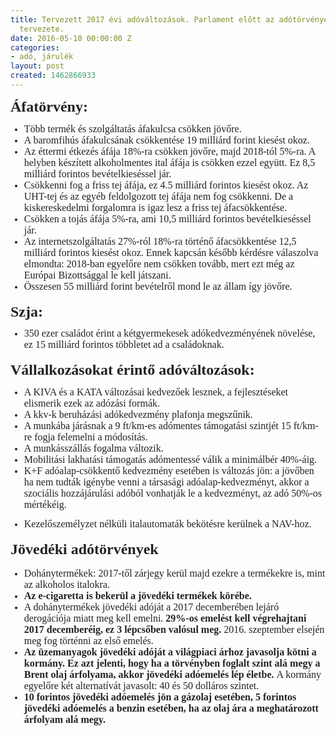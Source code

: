 ```yaml
---
title: Tervezett 2017 évi adóváltozások. Parlament előtt az adótörvények módosítási
  tervezete.
date: 2016-05-10 00:00:00 Z
categories:
- adó, járulék
layout: post
created: 1462866933
---
```


<p class="MsoNormal" style="margin: 0cm 0cm 0.0001pt; font-size: 11pt; font-family: Calibri, sans-serif; color: #222222;"><strong><span style="font-size: 18pt; font-family: 'Times New Roman', serif;">Áfatörvény:<span style="text-decoration: underline;"></span><span style="text-decoration: underline;"></span></span></strong></p><ul style="margin-bottom: 0cm; color: #222222; font-family: arial, sans-serif; font-size: 12.8px;" type="disc"><li class="MsoNormal" style="margin: 0cm 0cm 0.0001pt; font-size: 11pt; font-family: Calibri, sans-serif;"><span style="font-size: 12pt; font-family: 'Times New Roman', serif;">Több termék és szolgáltatás áfakulcsa csökken jövőre.<span style="text-decoration: underline;"></span><span style="text-decoration: underline;"></span></span></li><li class="MsoNormal" style="margin: 0cm 0cm 0.0001pt; font-size: 11pt; font-family: Calibri, sans-serif;"><span style="font-size: 12pt; font-family: 'Times New Roman', serif;">A baromfihús áfakulcsának csökkentése 19 milliárd forint kiesést okoz.<span style="text-decoration: underline;"></span><span style="text-decoration: underline;"></span></span></li><li class="MsoNormal" style="margin: 0cm 0cm 0.0001pt; font-size: 11pt; font-family: Calibri, sans-serif;"><span style="font-size: 12pt; font-family: 'Times New Roman', serif;">Az éttermi étkezés áfája 18%-ra csökken jövőre, majd 2018-tól 5%-ra. A helyben készített alkoholmentes ital áfája is csökken ezzel együtt. Ez 8,5 milliárd forintos bevételkieséssel jár.<span style="text-decoration: underline;"></span><span style="text-decoration: underline;"></span></span></li><li class="MsoNormal" style="margin: 0cm 0cm 0.0001pt; font-size: 11pt; font-family: Calibri, sans-serif;"><span style="font-size: 12pt; font-family: 'Times New Roman', serif;">Csökkenni fog a friss tej áfája, ez 4.5 milliárd forintos kiesést okoz. Az UHT-tej és az egyéb feldolgozott tej áfája nem fog csökkenni. De a kiskereskedelmi forgalomra is igaz lesz a friss tej áfacsökkentése.<span style="text-decoration: underline;"></span><span style="text-decoration: underline;"></span></span></li><li class="MsoNormal" style="margin: 0cm 0cm 0.0001pt; font-size: 11pt; font-family: Calibri, sans-serif;"><span style="font-size: 12pt; font-family: 'Times New Roman', serif;">Csökken a tojás áfája 5%-ra, ami 10,5 milliárd forintos bevételkieséssel jár.<span style="text-decoration: underline;"></span><span style="text-decoration: underline;"></span></span></li><li class="MsoNormal" style="margin: 0cm 0cm 0.0001pt; font-size: 11pt; font-family: Calibri, sans-serif;"><span style="font-size: 12pt; font-family: 'Times New Roman', serif;">Az internetszolgáltatás 27%-ról 18%-ra történő áfacsökkentése 12,5 milliárd forintos kiesést okoz. Ennek kapcsán később kérdésre válaszolva elmondta: 2018-ban egyelőre nem csökken tovább, mert ezt még az Európai Bizottsággal le kell játszani.<span style="text-decoration: underline;"></span><span style="text-decoration: underline;"></span></span></li><li class="MsoNormal" style="margin: 0cm 0cm 0.0001pt; font-size: 11pt; font-family: Calibri, sans-serif;"><span style="font-size: 12pt; font-family: 'Times New Roman', serif;">Összesen 55 milliárd forint bevételről mond le az állam így jövőre.</span></li></ul><div><span style="color: #222222; font-family: 'Times New Roman', serif;"><span style="font-size: 16px;"><br></span></span></div><div><p class="MsoNormal" style="margin: 0cm 0cm 0.0001pt; font-size: 11pt; font-family: Calibri, sans-serif; color: #222222;"><strong><span style="font-size: 18pt; font-family: 'Times New Roman', serif;">Szja:</span></strong><span style="font-family: 'Times New Roman', serif; font-size: 12pt;">&nbsp;</span></p><ul style="margin-bottom: 0cm; color: #222222; font-family: arial, sans-serif; font-size: 12.8px;" type="disc"><li class="MsoNormal" style="margin: 0cm 0cm 0.0001pt; font-size: 11pt; font-family: Calibri, sans-serif;"><span style="font-size: 12pt; font-family: 'Times New Roman', serif;">350 ezer családot érint a kétgyermekesek adókedvezményének növelése, ez 15 milliárd forintos többletet ad a családoknak.</span></li></ul><div><span style="color: #222222; font-family: 'Times New Roman', serif;"><span style="font-size: 16px;"><br></span></span></div><div><p class="MsoNormal" style="margin: 0cm 0cm 0.0001pt; font-size: 11pt; font-family: Calibri, sans-serif; color: #222222;"><strong><span style="font-size: 18pt; font-family: 'Times New Roman', serif;">Vállalkozásokat érintő adóváltozások:</span></strong></p><ul style="margin-bottom: 0cm; color: #222222; font-family: arial, sans-serif; font-size: 12.8px;" type="disc"><li class="MsoNormal" style="margin: 0cm 0cm 0.0001pt; font-size: 11pt; font-family: Calibri, sans-serif;"><span style="font-size: 12pt; font-family: 'Times New Roman', serif;">A KIVA és a KATA változásai kedvezőek lesznek, a fejlesztéseket elismerik ezek az adózási formák.<span style="text-decoration: underline;"></span><span style="text-decoration: underline;"></span></span></li><li class="MsoNormal" style="margin: 0cm 0cm 0.0001pt; font-size: 11pt; font-family: Calibri, sans-serif;"><span style="font-size: 12pt; font-family: 'Times New Roman', serif;">A kkv-k beruházási adókedvezmény plafonja megszűnik.<span style="text-decoration: underline;"></span><span style="text-decoration: underline;"></span></span></li><li class="MsoNormal" style="margin: 0cm 0cm 0.0001pt; font-size: 11pt; font-family: Calibri, sans-serif;"><span style="font-size: 12pt; font-family: 'Times New Roman', serif;">A munkába járásnak a 9 ft/km-es adómentes támogatási szintjét 15 ft/km-re fogja felemelni a módosítás.<span style="text-decoration: underline;"></span><span style="text-decoration: underline;"></span></span></li><li class="MsoNormal" style="margin: 0cm 0cm 0.0001pt; font-size: 11pt; font-family: Calibri, sans-serif;"><span style="font-size: 12pt; font-family: 'Times New Roman', serif;">A munkásszállás fogalma változik.<span style="text-decoration: underline;"></span><span style="text-decoration: underline;"></span></span></li><li class="MsoNormal" style="margin: 0cm 0cm 0.0001pt; font-size: 11pt; font-family: Calibri, sans-serif;"><span style="font-size: 12pt; font-family: 'Times New Roman', serif;">Mobilitási lakhatási támogatás adómentessé válik a minimálbér 40%-áig.<span style="text-decoration: underline;"></span><span style="text-decoration: underline;"></span></span></li><li class="MsoNormal" style="margin: 0cm 0cm 0.0001pt; font-size: 11pt; font-family: Calibri, sans-serif;"><span style="font-size: 12pt; font-family: 'Times New Roman', serif;">K+F adóalap-csökkentő kedvezmény esetében is változás jön: a jövőben ha nem tudták igénybe venni a társasági adóalap-kedvezményt, akkor a szociális hozzájárulási adóból vonhatják le a kedvezményt, az adó 50%-os mértékéig.<span style="text-decoration: underline;"></span><span style="text-decoration: underline;"></span></span></li></ul><ul style="margin-bottom: 0cm; color: #222222; font-family: arial, sans-serif; font-size: 12.8px;" type="disc"><li class="MsoNormal" style="margin: 0cm 0cm 0.0001pt; font-size: 11pt; font-family: Calibri, sans-serif;"><span style="font-size: 12pt; font-family: 'Times New Roman', serif;">Kezelőszemélyzet nélküli italautomaták bekötésre kerülnek a NAV-hoz.</span></li></ul><div><span style="color: #222222; font-family: 'Times New Roman', serif;"><span style="font-size: 16px;"><br></span></span></div><div><p class="MsoNormal" style="margin: 0cm 0cm 12pt; font-size: 11pt; font-family: Calibri, sans-serif; color: #222222;"><strong><span style="font-size: 18pt; font-family: 'Times New Roman', serif;">Jövedéki adótörvények<span style="text-decoration: underline;"></span><span style="text-decoration: underline;"></span></span></strong></p><ul style="margin-bottom: 0cm; color: #222222; font-family: arial, sans-serif; font-size: 12.8px;" type="disc"><li class="MsoNormal" style="margin: 0cm 0cm 0.0001pt; font-size: 11pt; font-family: Calibri, sans-serif;"><span style="font-size: 12pt; font-family: 'Times New Roman', serif;">Dohánytermékek: 2017-től zárjegy kerül majd ezekre a termékekre is, mint az alkoholos italokra.<span style="text-decoration: underline;"></span><span style="text-decoration: underline;"></span></span></li><li class="MsoNormal" style="margin: 0cm 0cm 0.0001pt; font-size: 11pt; font-family: Calibri, sans-serif;"><strong><span style="font-size: 12pt; font-family: 'Times New Roman', serif;">Az e-cigaretta is bekerül a jövedéki termékek körébe.</span></strong><span style="font-size: 12pt; font-family: 'Times New Roman', serif;"><span style="text-decoration: underline;"></span><span style="text-decoration: underline;"></span></span></li><li class="MsoNormal" style="margin: 0cm 0cm 0.0001pt; font-size: 11pt; font-family: Calibri, sans-serif;"><span style="font-size: 12pt; font-family: 'Times New Roman', serif;">A dohánytermékek jövedéki adóját a 2017 decemberében lejáró derogációja miatt meg kell emelni.&nbsp;<strong>29%-os emelést kell végrehajtani 2017 decemberéig, ez 3 lépcsőben valósul meg.</strong>&nbsp;2016. szeptember elsején meg fog történni az első emelés.<span style="text-decoration: underline;"></span><span style="text-decoration: underline;"></span></span></li><li class="MsoNormal" style="margin: 0cm 0cm 0.0001pt; font-size: 11pt; font-family: Calibri, sans-serif;"><strong><span style="font-size: 12pt; font-family: 'Times New Roman', serif;">Az üzemanyagok jövedéki adóját a világpiaci árhoz javasolja kötni a kormány.</span></strong><span style="font-size: 12pt; font-family: 'Times New Roman', serif;">&nbsp;<strong>Ez azt jelenti, hogy ha a törvényben foglalt szint alá megy a Brent olaj árfolyama, akkor jövedéki adóemelés lép életbe.</strong>&nbsp;A kormány egyelőre két alternatívát javasolt: 40 és 50 dolláros szintet.<span style="text-decoration: underline;"></span><span style="text-decoration: underline;"></span></span></li><li class="MsoNormal" style="margin: 0cm 0cm 0.0001pt; font-size: 11pt; font-family: Calibri, sans-serif;"><strong><span style="font-size: 12pt; font-family: 'Times New Roman', serif;">10 forintos jövedéki adóemelés jön a gázolaj esetében, 5 forintos jövedéki adóemelés a benzin esetében, ha az olaj ára a meghatározott árfolyam alá megy.</span></strong></li></ul></div><div><span style="color: #222222; font-family: 'Times New Roman', serif;"><span style="font-size: 16px;"><br></span></span></div></div></div>
